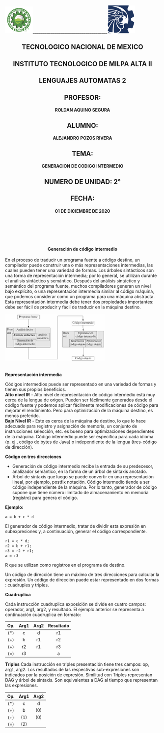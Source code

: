  <style type="text/css">
  H2 {
    text-align: center; }
  H4 {
    text-align: center; }
  </style>

<img src="img/itma.png" width="90">______________________________________<img src="img/tec.png" width="90">
<H2>TECNOLOGICO NACIONAL DE MEXICO</H2>
<H2>INSTITUTO TECNOLOGICO DE MILPA ALTA II</H2>
<H2>LENGUAJES AUTOMATAS 2</H2>
<H2>PROFESOR:</H2>
<H4>ROLDAN AQUINO SEGURA</H4>
<H2>ALUMNO:</H2>
<H4>ALEJANDRO POZOS RIVERA</H4>
<H2>TEMA:</H2>
<H4>GENERACION DE CODIGO INTERMEDIO</H4>
<H2>NUMERO DE UNIDAD: 2°</H2>
<H2>FECHA: </H2>
<H4>01 DE DICIEMBRE DE 2020</H4>


<br>
<br>
<br>
<br>

#### Generación de código intermedio 

En el proceso de traducir un programa fuente a código destino, un compilador puede construir una o más representaciones intermedias, las cuales pueden tener una variedad de formas. Los árboles sintácticos son una forma de representación intermedia; por lo general, se utilizan durante el análisis sintáctico y semántico.
Después del análisis sintáctico y semántico del programa fuente, muchos compiladores generan un nivel bajo explícito, o una representación intermedia similar al código máquina, que podemos considerar como un programa para una máquina abstracta. Esta representación intermedia debe tener dos propiedades importantes: debe ser fácil de producir y fácil de traducir en la máquina destino.
 <br>

<img src="img/codigo_intermedio.png">

<br>
<br>

**Representación intermedia**

Códigos intermedios puede ser representado en una variedad de formas y tienen sus propios beneficios.<br>
**Alto nivel IR** - Alto nivel de representación de código intermedio está muy cerca de la lengua de origen. Pueden ser fácilmente generados desde el código fuente y podemos aplicar fácilmente modificaciones de código para mejorar el rendimiento. Pero para optimización de la máquina destino, es menos preferido.<br>
**Bajo Nivel IR** - Este es cerca de la máquina de destino, lo que lo hace adecuado para registro y asignación de memoria, un conjunto de instrucciones selección, etc. es bueno para optimizaciones dependientes de la máquina.
Código intermedio puede ser específica para cada idioma (p. ej., código de bytes de Java) o independiente de la lengua (tres-código de dirección).

**Código en tres direcciones**

- Generación de código intermedio recibe la entrada de su predecesor, analizador semántico, en la forma de un árbol de sintaxis anotado. 
- Árbol de sintaxis que luego se puede convertir en una representación lineal, por ejemplo, postfix notación. Código intermedio tiende a ser código independiente de la máquina. Por lo tanto, generador de código supone que tiene número ilimitado de almacenamiento en memoria (registro) para genera el código. 

**Ejemplo:**
```
a = b + c * d
```

El generador de código intermedio, tratar de dividir esta expresión en subexpresiones y, a continuación, generar el código correspondiente.
```
r1 = c * d;
r2 = b + r1; 
r3 = r2 + r1;
a = r3
```
R que se utilizan como registros en el programa de destino.

Un código de dirección tiene un máximo de tres direcciones para calcular la expresión. Un código de dirección puede estar representado en dos formas : cuádruples y triples.


**Cuadruplica**

Cada instrucción cuadruplica exposición se divide en cuatro campos: operador, arg1, arg2, y resultado. El ejemplo anterior se representa a continuación cuadruplica en formato:

Op. | Arg1 | Arg2 | Resultado
:------------: | :-----------: | :-----------: | :-----------:
(*) | c | d | r1
(+) | b | r1 | r2
(+) | r2 | r1 | r3
(=) | r3 |  | a

**Triples**
Cada instrucción en triples presentación tiene tres campos: op, arg1, arg2. Los resultados de las respectivas sub-expresiones son indicados por la posición de expresión. Similitud con Triples representan DAG y árbol de sintaxis. Son equivalentes a DAG al tiempo que representan las expresiones.

Op. | Arg1 | Arg2 
:------------: | :-----------: | :-----------:
(*) | c | d 
(+) | b | (0)
(+) | (1) | (0)
(=) | (2) | 





